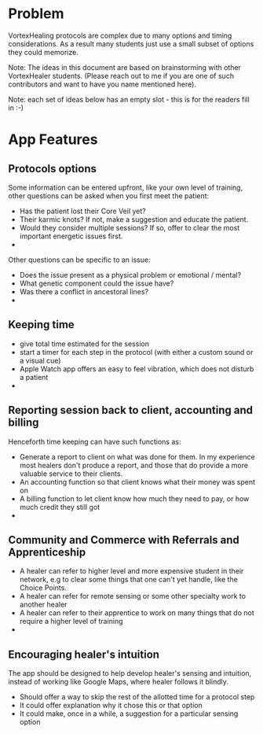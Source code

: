 # Problem
VortexHealing protocols are complex due to many options and timing considerations. 
As a result many students just use a small subset of options they could memorize.

Note: The ideas in this document are based on brainstorming with other VortexHealer students.
(Please reach out to me if you are one of such contributors and want to have you name mentioned here).

Note: each set of ideas below has an empty slot - this is for the readers fill in :-)

# App Features 
## Protocols options
Some information can be entered upfront, like your own level of training, 
other questions can be asked when you first meet the patient:
- Has the patient lost their Core Veil yet?
- Their karmic knots? If not, make a suggestion and educate the patient.
- Would they consider multiple sessions? If so, offer to clear the most important energetic issues first.
-

Other questions can be specific to an issue:
- Does the issue present as a physical problem or emotional / mental? 
- What genetic component could the issue have?
- Was there a conflict in ancestoral lines?
- 

## Keeping time 
- give total time estimated for the session 
- start a timer for each step in the protocol (with either a custom sound or a visual cue)
- Apple Watch app offers an easy to feel vibration, which does not disturb a patient
- 

## Reporting session back to client, accounting and billing
Henceforth time keeping can have such functions as:
- Generate a report to client on what was done for them. 
In my experience most healers don't produce a report,
and those that do provide a more valuable service to their clients.
- An accounting function so that client knows what their money was spent on
- A billing function to let client know how much they need to pay, or how much credit they still got
- 

## Community and Commerce with Referrals and Apprenticeship 
- A healer can refer to higher level and more expensive student in their network, 
e.g to clear some things that one can't yet handle, like the Choice Points.
- A healer can refer for remote sensing or some other specialty work to another healer
- A healer can refer to their apprentice to work on many things that do not require a higher level of training
- 

## Encouraging healer's intuition
The app should be designed to help develop healer's sensing and intuition, 
instead of working like Google Maps, where healer follows it blindly.
- Should offer a way to skip the rest of the allotted time for a protocol step
- It could offer explanation why it chose this or that option
- It could make, once in a while, a suggestion for a particular sensing option

